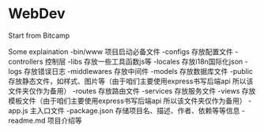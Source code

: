 # WebDev
Start from Bitcamp





Some explaination 
-bin/www 项目启动必备文件
-configs 存放配置文件
-controllers 控制层
-libs 存放一些工具函数js等
-locales 存放i18n国际化json
-logs 存放错误日志
-middlewares 存放中间件
-models 存放数据库文件
-public 存放静态文件，如样式、图片等（由于咱们主要使用express书写后端api 所以该文件夹仅作为备用）
-routes 存放路由文件
-services 存放服务文件
-views 存放模板文件（由于咱们主要使用express书写后端api 所以该文件夹仅作为备用）
-app.js 主入口文件
-package.json 存储项目名、描述、作者、依赖等等信息
-readme.md 项目介绍等
